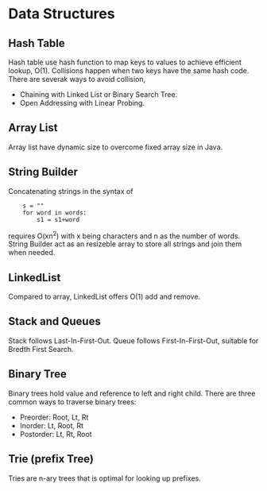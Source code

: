 # Data Structures

## Hash Table
Hash table use hash function to map keys to values to achieve efficient lookup, O(1).
Collisions happen when two keys have the same hash code.
There are severak ways to avoid collision,
- Chaining with Linked List or Binary Search Tree.
- Open Addressing with Linear Probing.

## Array List
Array list have dynamic size to overcome fixed array size in Java.

## String Builder
Concatenating strings in the syntax of

        s = ""
        for word in words:
            s1 = s1+word

requires O(xn<sup>2</sup>) with x being characters and n as the number of words.
String Builder act as an resizeble array to store all strings and join them when needed.

## LinkedList
Compared to array, LinkedList offers O(1) add and remove.

## Stack and Queues
Stack follows Last-In-First-Out.
Queue follows First-In-First-Out, suitable for Bredth First Search.

## Binary Tree
Binary trees hold value and reference to left and right child.
There are three common ways to traverse binary trees:
- Preorder: Root, Lt, Rt
- Inorder: Lt, Root, Rt
- Postorder: Lt, Rt, Root

## Trie (prefix Tree)
Tries are n-ary trees that is optimal for looking up prefixes.
